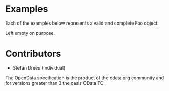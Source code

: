 
# Examples

Each of the examples below represents a valid and complete Foo object.

Left empty on purpose.

# Contributors

*  Stefan Drees (Individual)

The OpenData specification is the product of the odata.org community
and for versions greater than 3 the oasis OData TC.
